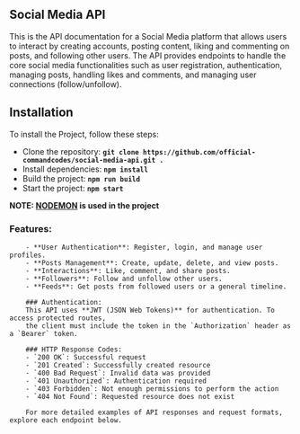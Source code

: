 ## **Social Media API**

This is the API documentation for a Social Media platform that allows users to interact by creating accounts,
posting content, liking and commenting on posts, and following other users. The API provides endpoints
to handle the core social media functionalities such as user registration, authentication, managing posts,
handling likes and comments, and managing user connections (follow/unfollow).

## **Installation**

To install the Project, follow these steps:

- Clone the repository: **`git clone https://github.com/official-commandcodes/social-media-api.git .`**
- Install dependencies: **`npm install`**
- Build the project: **`npm run build`**
- Start the project: **`npm start`**

**NOTE: [NODEMON](https://nodemon.io/) is used in the project**

### Features:

        - **User Authentication**: Register, login, and manage user profiles.
        - **Posts Management**: Create, update, delete, and view posts.
        - **Interactions**: Like, comment, and share posts.
        - **Followers**: Follow and unfollow other users.
        - **Feeds**: Get posts from followed users or a general timeline.

        ### Authentication:
        This API uses **JWT (JSON Web Tokens)** for authentication. To access protected routes,
        the client must include the token in the `Authorization` header as a `Bearer` token.

        ### HTTP Response Codes:
        - `200 OK`: Successful request
        - `201 Created`: Successfully created resource
        - `400 Bad Request`: Invalid data was provided
        - `401 Unauthorized`: Authentication required
        - `403 Forbidden`: Not enough permissions to perform the action
        - `404 Not Found`: Requested resource does not exist

        For more detailed examples of API responses and request formats, explore each endpoint below.
